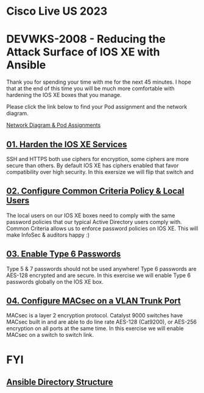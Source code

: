 # Cisco Live US 2023
# DEVWKS-2008 - Reducing the Attack Surface of IOS XE with Ansible

Thank you for spending your time with me for the next 45 minutes. I hope that at the end of 
this time you will be much more comfortable with hardening the IOS XE boxes that you manage. 

Please click the link below to find your Pod assignment and the network diagram. 

[Network Diagram & Pod Assignments](/labs-pods.md)


## [01. Harden the IOS XE Services](/01-Harden_Services.md)
SSH and HTTPS both use ciphers for encryption, some ciphers are more secure than others. By default IOS XE 
has ciphers enabled that favor compatibility over high security. In this exersize we will flip that switch
and 

## [02. Configure Common Criteria Policy & Local Users](/02-Local_Auth.md)
The local users on our IOS XE boxes need to comply with the same password policies that our 
typical Active Directory users comply with. Common Criteria allows us to enforce password 
policies on IOS XE. This will make InfoSec & auditors happy :) 

## [03. Enable Type 6 Passwords](/03-Type6_Passwords.md)
Type 5 & 7 passwords should not be used anywhere!  Type 6 passwords are AES-128 encrypted and are secure. 
In this exercise we will enable Type 6 passwords globally on the IOS XE box.

## [04. Configure MACsec on a VLAN Trunk Port](/04-MACsec_PSK.md)
MACsec is a layer 2 encryption protocol.  Catalyst 9000 switches have MACsec built in and are able to do 
line rate AES-128 (Cat9200), or AES-256 encryption on all ports at the same time. In this exercise we 
will enable MACsec on a switch to switch link. 

# FYI
  
## [Ansible Directory Structure](/Directory_Structure.md)